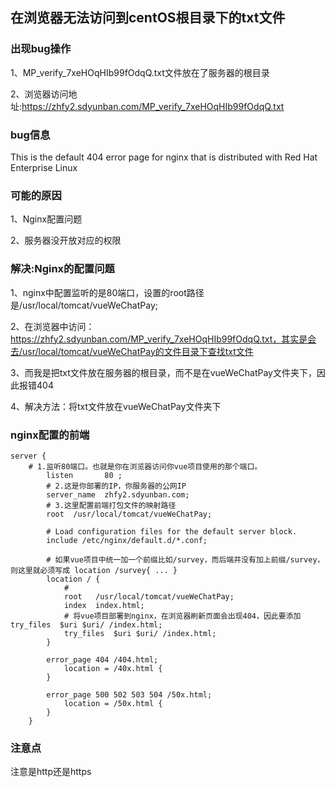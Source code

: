 
## 在浏览器无法访问到centOS根目录下的txt文件


### 出现bug操作

1、MP_verify_7xeHOqHIb99fOdqQ.txt文件放在了服务器的根目录

2、浏览器访问地址:https://zhfy2.sdyunban.com/MP_verify_7xeHOqHIb99fOdqQ.txt


### bug信息

This is the default 404 error page for nginx that is distributed with Red Hat Enterprise Linux


### 可能的原因

1、Nginx配置问题

2、服务器没开放对应的权限

### 解决:Nginx的配置问题

1、nginx中配置监听的是80端口，设置的root路径是/usr/local/tomcat/vueWeChatPay;

2、在浏览器中访问：https://zhfy2.sdyunban.com/MP_verify_7xeHOqHIb99fOdqQ.txt，其实是会去/usr/local/tomcat/vueWeChatPay的文件目录下查找txt文件

3、而我是把txt文件放在服务器的根目录，而不是在vueWeChatPay文件夹下，因此报错404

4、解决方法：将txt文件放在vueWeChatPay文件夹下

### nginx配置的前端

```text
server {
    # 1.监听80端口。也就是你在浏览器访问你vue项目使用的那个端口。
        listen       80 ;
        # 2.这是你部署的IP，你服务器的公网IP
        server_name  zhfy2.sdyunban.com;
        # 3.这里配置前端打包文件的映射路径
        root  /usr/local/tomcat/vueWeChatPay; 

        # Load configuration files for the default server block.
        include /etc/nginx/default.d/*.conf;

        # 如果vue项目中统一加一个前缀比如/survey，而后端并没有加上前缀/survey，则这里就必须写成 location /survey{ ... }
        location / {
            # 
            root   /usr/local/tomcat/vueWeChatPay;
            index  index.html;
            # 将vue项目部署到nginx，在浏览器刷新页面会出现404，因此要添加 try_files  $uri $uri/ /index.html;
            try_files  $uri $uri/ /index.html;
        }
		
        error_page 404 /404.html;
            location = /40x.html {
        }

        error_page 500 502 503 504 /50x.html;
            location = /50x.html {
        }
    }

```

### 注意点

注意是http还是https

